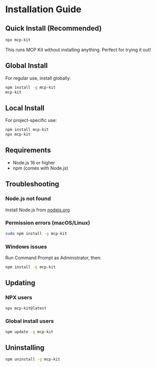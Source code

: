 # Installation Guide

## Quick Install (Recommended)

```bash
npx mcp-kit
```

This runs MCP Kit without installing anything. Perfect for trying it out!

## Global Install

For regular use, install globally:

```bash
npm install -g mcp-kit
mcp-kit
```

## Local Install

For project-specific use:

```bash
npm install mcp-kit
npx mcp-kit
```

## Requirements

- Node.js 16 or higher
- npm (comes with Node.js)

## Troubleshooting

### Node.js not found
Install Node.js from [nodejs.org](https://nodejs.org/)

### Permission errors (macOS/Linux)
```bash
sudo npm install -g mcp-kit
```

### Windows issues
Run Command Prompt as Administrator, then:
```bash
npm install -g mcp-kit
```

## Updating

### NPX users
```bash
npx mcp-kit@latest
```

### Global install users
```bash
npm update -g mcp-kit
```

## Uninstalling

```bash
npm uninstall -g mcp-kit
```
